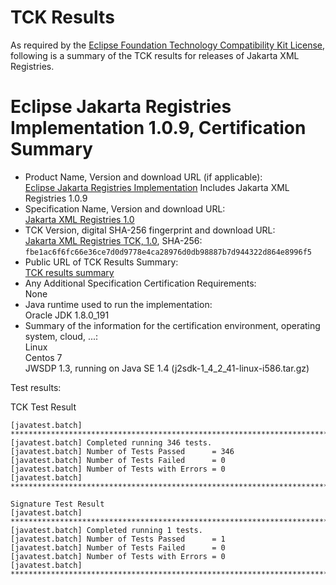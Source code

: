 TCK Results
===========

As required by the
[Eclipse Foundation Technology Compatibility Kit License](https://www.eclipse.org/legal/tck.php),
following is a summary of the TCK results for releases of Jakarta XML Registries.

# Eclipse Jakarta Registries Implementation 1.0.9, Certification Summary

- Product Name, Version and download URL (if applicable): <br/>
  [Eclipse Jakarta Registries Implementation](https://github.com/eclipse-ee4j/jaxr-ri)
  Includes Jakarta XML Registries 1.0.9
- Specification Name, Version and download URL: <br/>
  [Jakarta XML Registries 1.0](https://jakarta.ee/specifications/xml-registries/1.0/)
- TCK Version, digital SHA-256 fingerprint and download URL: <br/>
  [Jakarta XML Registries TCK, 1.0](https://download.eclipse.org/jakartaee/xml-registries/1.0/eclipse-xml-registries-tck-1.0.0.zip), SHA-256: `fbe1ac6f6fc66e36ce7d0d9778e4ca28976d0db98887b7d944322d864e8996f5`
- Public URL of TCK Results Summary: <br/>
  [TCK results summary](TCK-Results.html)
- Any Additional Specification Certification Requirements: <br/>
  None
- Java runtime used to run the implementation: <br/>
  Oracle JDK 1.8.0_191
- Summary of the information for the certification environment, operating system, cloud, ...: <br/>
  Linux <br/>
  Centos 7 <br/>
  JWSDP 1.3, running on Java SE 1.4 (j2sdk-1_4_2_41-linux-i586.tar.gz)

Test results:

TCK Test Result
```
[javatest.batch] ********************************************************************************
[javatest.batch] Completed running 346 tests.
[javatest.batch] Number of Tests Passed      = 346
[javatest.batch] Number of Tests Failed      = 0
[javatest.batch] Number of Tests with Errors = 0
[javatest.batch] ********************************************************************************

Signature Test Result
[javatest.batch] ********************************************************************************
[javatest.batch] Completed running 1 tests.
[javatest.batch] Number of Tests Passed      = 1
[javatest.batch] Number of Tests Failed      = 0
[javatest.batch] Number of Tests with Errors = 0
[javatest.batch] ********************************************************************************
```
